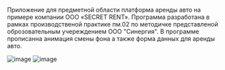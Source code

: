 Приложение для предметной области платформа аренды авто на примере компании ООО «SECRET RENT».
Программа разработана в рамках производственой практике пм.02 по методичке представленой оброзовательным учереждением ООО "Синергия".
В программе прописанна анимация смены фона а также форма данных для аренды авто.


![image](https://github.com/Kemerev/PM02_Proizvodvenaia_Java/assets/114690702/ee5a4eb3-f478-475b-ab7d-7cf42e50957b)
![image](https://github.com/Kemerev/PM02_Proizvodvenaia_Java/assets/114690702/6ba89fd1-1bc1-4f60-8565-30ef61787ebd)
